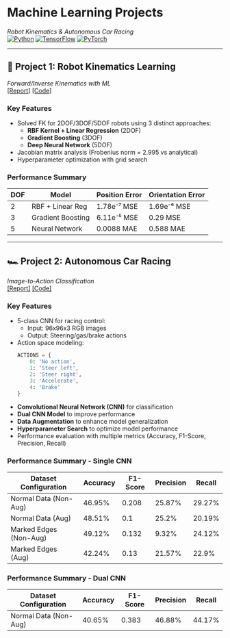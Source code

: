 # Machine Learning Projects  
*Robot Kinematics & Autonomous Car Racing*  
[![Python](https://img.shields.io/badge/Python-3.8%2B-blue)](https://www.python.org/)
[![TensorFlow](https://img.shields.io/badge/TensorFlow-2.12-orange)](https://www.tensorflow.org/)
[![PyTorch](https://img.shields.io/badge/PyTorch-2.0-red)](https://pytorch.org/)

---

## 🦾 Project 1: Robot Kinematics Learning  
*Forward/Inverse Kinematics with ML*  
[[Report]](/Robot%20Kinematic/HW1_RobotKinematic.pdf) [[Code]](/Robot%20Kinematic/notebooks)

### Key Features
- Solved FK for 2DOF/3DOF/5DOF robots using 3 distinct approaches:
  - **RBF Kernel + Linear Regression** (2DOF)
  - **Gradient Boosting** (3DOF)
  - **Deep Neural Network** (5DOF)
- Jacobian matrix analysis (Frobenius norm = 2.995 vs analytical)
- Hyperparameter optimization with grid search

### Performance Summary
| DOF | Model                | Position Error | Orientation Error |
|-----|----------------------|----------------|-------------------|
| 2   | RBF + Linear Reg     | 1.78e⁻⁷ MSE    | 1.69e⁻⁶ MSE       |
| 3   | Gradient Boosting    | 6.11e⁻⁵ MSE    | 0.29 MSE          |
| 5   | Neural Network       | 0.0088 MAE     | 0.588 MAE         |

---

## 🏎️ Project 2: Autonomous Car Racing  
*Image-to-Action Classification*  
[[Report]](/Car%20Racing/HW2_CarRacing.pdf) [[Code]](/Car%20Racing/notebooks)

### Key Features
- 5-class CNN for racing control:
  - Input: 96x96x3 RGB images
  - Output: Steering/gas/brake actions
- Action space modeling:
  ```python
  ACTIONS = {
      0: 'No action',
      1: 'Steer left',
      2: 'Steer right', 
      3: 'Accelerate',
      4: 'Brake'
  }
- **Convolutional Neural Network (CNN)** for classification
- **Dual CNN Model** to improve performance
- **Data Augmentation** to enhance model generalization
- **Hyperparameter Search** to optimize model performance
- Performance evaluation with multiple metrics (Accuracy, F1-Score, Precision, Recall)

### Performance Summary - Single CNN
| Dataset Configuration       | Accuracy | F1-Score | Precision | Recall  |
|------------------------------|----------|----------|-----------|---------|
| Normal Data (Non-Aug)        | 46.95%   | 0.208    | 25.87%    | 29.27%  |
| Normal Data (Aug)            | 48.51%   | 0.1      | 25.2%     | 20.19%  |
| Marked Edges (Non-Aug)       | 49.12%   | 0.132    | 9.32%     | 24.12%  |
| Marked Edges (Aug)           | 42.24%   | 0.13     | 21.57%    | 22.9%   |

### Performance Summary - Dual CNN
| Dataset Configuration       | Accuracy | F1-Score | Precision | Recall  |
|------------------------------|----------|----------|-----------|---------|
| Normal Data (Non-Aug)        | 40.65%   | 0.383    | 46.88%    | 44.17%  |

